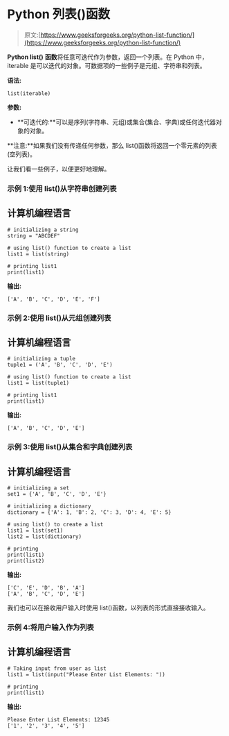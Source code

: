 # Python 列表()函数

> 原文:[https://www.geeksforgeeks.org/python-list-function/](https://www.geeksforgeeks.org/python-list-function/)

**Python list()** **函数**将任意可迭代作为参数，返回一个列表。在 Python 中，iterable 是可以迭代的对象。可数据项的一些例子是元组、字符串和列表。

**语法:**

```
list(iterable)
```

**参数:**

*   **可迭代的:**可以是序列(字符串、元组)或集合(集合、字典)或任何迭代器对象的对象。

**注意:**如果我们没有传递任何参数，那么 list()函数将返回一个零元素的列表(空列表)。

让我们看一些例子，以便更好地理解。

### 示例 1:使用 list()从字符串创建列表

## 计算机编程语言

```
# initializing a string
string = "ABCDEF"

# using list() function to create a list
list1 = list(string)

# printing list1
print(list1)
```

**输出:**

```
['A', 'B', 'C', 'D', 'E', 'F']
```

### 示例 2:使用 list()从元组创建列表

## 计算机编程语言

```
# initializing a tuple
tuple1 = ('A', 'B', 'C', 'D', 'E')

# using list() function to create a list
list1 = list(tuple1)

# printing list1
print(list1)
```

**输出:**

```
['A', 'B', 'C', 'D', 'E']
```

### 示例 3:使用 list()从集合和字典创建列表

## 计算机编程语言

```
# initializing a set
set1 = {'A', 'B', 'C', 'D', 'E'}

# initializing a dictionary
dictionary = {'A': 1, 'B': 2, 'C': 3, 'D': 4, 'E': 5}

# using list() to create a list
list1 = list(set1)
list2 = list(dictionary)

# printing
print(list1)
print(list2)
```

**输出:**

```
['C', 'E', 'D', 'B', 'A']
['A', 'B', 'C', 'D', 'E']
```

我们也可以在接收用户输入时使用 list()函数，以列表的形式直接接收输入。

### 示例 4:将用户输入作为列表

## 计算机编程语言

```
# Taking input from user as list
list1 = list(input("Please Enter List Elements: "))

# printing
print(list1)
```

**输出:**

```
Please Enter List Elements: 12345
['1', '2', '3', '4', '5']
```
